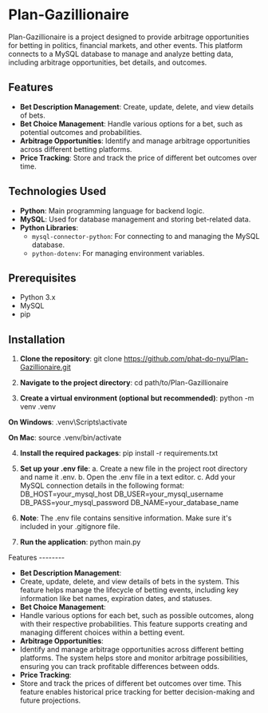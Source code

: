 # Plan-Gazillionaire

Plan-Gazillionaire is a project designed to provide arbitrage opportunities for betting in politics, financial markets, and other events. This platform connects to a MySQL database to manage and analyze betting data, including arbitrage opportunities, bet details, and outcomes.

## Features

- **Bet Description Management**: Create, update, delete, and view details of bets.
- **Bet Choice Management**: Handle various options for a bet, such as potential outcomes and probabilities.
- **Arbitrage Opportunities**: Identify and manage arbitrage opportunities across different betting platforms.
- **Price Tracking**: Store and track the price of different bet outcomes over time.

## Technologies Used

- **Python**: Main programming language for backend logic.
- **MySQL**: Used for database management and storing bet-related data.
- **Python Libraries**:
  - `mysql-connector-python`: For connecting to and managing the MySQL database.
  - `python-dotenv`: For managing environment variables.
  
## Prerequisites

- Python 3.x
- MySQL
- pip

## Installation

1. **Clone the repository**:
 git clone https://github.com/phat-do-nyu/Plan-Gazillionaire.git

2. **Navigate to the project directory**:
 cd path/to/Plan-Gazillionaire

3. **Create a virtual environment (optional but recommended)**:
 python -m venv .venv

 **On Windows**:
 .venv\Scripts\activate

 **On Mac**:
 source .venv/bin/activate

4. **Install the required packages**:
 pip install -r requirements.txt

5. **Set up your .env file**:
 a. Create a new file in the project root directory and name it .env.
 b. Open the .env file in a text editor.
 c. Add your MySQL connection details in the following format: 
 DB_HOST=your_mysql_host
 DB_USER=your_mysql_username
 DB_PASS=your_mysql_password
 DB_NAME=your_database_name

6. **Note**: The .env file contains sensitive information. Make sure it's included in your .gitignore file.

7. **Run the application**:
python main.py

Features -------- 
* **Bet Description Management**: 
* Create, update, delete, and view details of bets in the system. This feature helps manage the lifecycle of betting events, including key information like bet names, expiration dates, and statuses. 
* **Bet Choice Management**: 
* Handle various options for each bet, such as possible outcomes, along with their respective probabilities. This feature supports creating and managing different choices within a betting event. 
* **Arbitrage Opportunities**: 
* Identify and manage arbitrage opportunities across different betting platforms. The system helps store and monitor arbitrage possibilities, ensuring you can track profitable differences between odds. 
* **Price Tracking**: 
* Store and track the prices of different bet outcomes over time. This feature enables historical price tracking for better decision-making and future projections.
